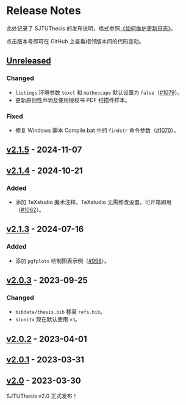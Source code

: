 # Release Notes

此处记录了 SJTUThesis 的发布说明，格式参照[《如何维护更新日志》](https://keepachangelog.com/zh-CN/1.1.0/)。

点击版本号即可在 GitHub 上查看相邻版本间的代码变动。

## [Unreleased]

### Changed

- `listings` 环境参数 `texcl` 和 `mathescape` 默认设置为 `false`（[#1079](https://github.com/sjtug/SJTUThesis/pull/1079)）。
- 更新原创性声明及使用授权书 PDF 扫描件样本。

### Fixed

- 修复 Windows 脚本 Compile.bat 中的 `findstr` 命令参数（[#1070](https://github.com/sjtug/SJTUThesis/pull/1070)）。

## [v2.1.5] - 2024-11-07

## [v2.1.4] - 2024-10-21

### Added

- 添加 TeXstudio 魔术注释，TeXstudio 无需修改设置，可开箱即用（[#1062](https://github.com/sjtug/SJTUThesis/pull/1062)）。

## [v2.1.3] - 2024-07-16

### Added

- 添加 `pgfplots` 绘制图表示例（[#998](https://github.com/sjtug/SJTUThesis/pull/998)）。

## [v2.0.3] - 2023-09-25

### Changed

- `bibdata/thesis.bib` 移至 `refs.bib`。
- `siunitx` 现在默认使用 `v3`。

## [v2.0.2] - 2023-04-01

## [v2.0.1] - 2023-03-31

## [v2.0] - 2023-03-30

SJTUThesis v2.0 正式发布！


[Unreleased]: https://github.com/sjtug/SJTUThesis/compare/v2.1.5...HEAD
[v2.1.5]:     https://github.com/sjtug/SJTUThesis/compare/v2.1.4...v2.1.5
[v2.1.4]:     https://github.com/sjtug/SJTUThesis/compare/v2.1.3...v2.1.4
[v2.1.3]:     https://github.com/sjtug/SJTUThesis/compare/v2.0.3...v2.1.3
[v2.0.3]:     https://github.com/sjtug/SJTUThesis/compare/v2.0.2...v2.0.3
[v2.0.2]:     https://github.com/sjtug/SJTUThesis/compare/v2.0.1...v2.0.2
[v2.0.1]:     https://github.com/sjtug/SJTUThesis/compare/v2.0...v2.0.1
[v2.0]:       https://github.com/sjtug/SJTUThesis/releases/tag/v2.0
